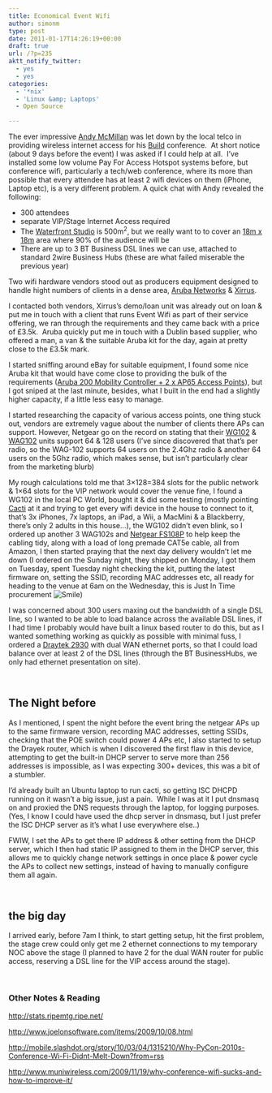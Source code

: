 ```yaml
---
title: Economical Event Wifi
author: simonm
type: post
date: 2011-01-17T14:26:19+00:00
draft: true
url: /?p=235
aktt_notify_twitter:
  - yes
  - yes
categories:
  - '*nix'
  - 'Linux &amp; Laptops'
  - Open Source

---
```

The ever impressive [Andy McMillan][1] was let down by the local telco in providing wireless internet access for his [Build][2] conference.&#160; At short notice (about 9 days before the event) I was asked if I could help at all.&#160; I’ve installed some low volume Pay For Access Hotspot systems before, but conference wifi, particularly a tech/web conference, where its more than possible that every attendee has at least 2 wifi devices on them (iPhone, Laptop etc), is a very different problem. A quick chat with Andy revealed the following:

  * 300 attendees 
  * separate VIP/Stage Internet Access required 
  * The [Waterfront Studio][3] is 500m<sup>2</sup>, but we really want to to cover an [18m x 18m][4] area where 90% of the audience will be 
  * There are up to 3 BT Business DSL lines we can use, attached to standard 2wire Business Hubs (these are what failed miserable the previous year) 

Two wifi hardware vendors stood out as producers equipment designed to handle hight numbers of clients in a dense area, [Aruba Networks][5] & [Xirrus][6].

I contacted both vendors, Xirrus’s demo/loan unit was already out on loan & put me in touch with a client that runs Event Wifi as part of their service offering, we ran through the requirements and they came back with a price of £3.5k.&#160; Aruba quickly put me in touch with a Dublin based supplier, who offered a man, a van & the suitable Aruba kit for the day, again at pretty close to the £3.5k mark.

I started sniffing around eBay for suitable equipment, I found some nice Aruba kit that would have come close to providing the bulk of the requirements ([Aruba 200 Mobility Controller + 2 x AP65 Access Points][7]), but I got sniped at the last minute, besides, what I built in the end had a slightly higher capacity, if a little less easy to manage.

I started researching the capacity of various access points, one thing stuck out, vendors are extremely vague about the number of clients there APs can support. However, Netgear go on the record on stating that their <a href="http://www.netgear.co.uk/wireless_accesspoint_wg102.php" target="_blank">WG102</a> & <a href="http://www.netgear.co.uk/wireless_accesspoint_wag102.php" target="_blank">WAG102</a> units support 64 & 128 users (I’ve since discovered that that’s per radio, so the WAG-102 supports 64 users on the 2.4Ghz radio & another 64 users on the 5Ghz radio, which makes sense, but isn’t particularly clear from the marketing blurb)

My rough calculations told me that 3&#215;128=384 slots for the public network & 1&#215;64 slots for the VIP network would cover the venue fine, I found a WG102 in the local PC World, bought it & did some testing (mostly pointing <a href="http://www.cacti.net/" target="_blank">Cacti</a> at it and trying to get every wifi device in the house to connect to it, that’s 3x iPhones, 7x laptops, an iPad, a Wii, a MacMini & a Blackberry, there’s only 2 adults in this house…), the WG102 didn’t even blink, so I ordered up another 3 WAG102s and <a href="http://www.netgear.co.uk/business_unmanaged_desktop_fast_ethernet.php" target="_blank">Netgear FS108P</a> to help keep the cabling tidy, along with a load of long premade CAT5e cable, all from Amazon, I then started praying that the next day delivery wouldn’t let me down (I ordered on the Sunday night, they shipped on Monday, I got them on Tuesday, spent Tuesday night checking the kit, putting the latest firmware on, setting the SSID, recording MAC addresses etc, all ready for heading to the venue at 6am on the Wednesday, this is Just In Time procurement <img style="border-bottom-style: none; border-left-style: none; border-top-style: none; border-right-style: none" class="wlEmoticon wlEmoticon-smile" alt="Smile" src="http://www.mccartney.ie/wordpress/wp-content/uploads/wlEmoticon-smile.png" />)

I was concerned about 300 users maxing out the bandwidth of a single DSL line, so I wanted to be able to load balance across the available DSL lines, if I had time I probably would have built a linux based router to do this, but as I wanted something working as quickly as possible with minimal fuss, I ordered a <a href="http://www.draytek.co.uk/products/vigor2930.html" target="_blank">Draytek 2930</a> with dual WAN ethernet ports, so that I could load balance over at least 2 of the DSL lines (through the BT BusinessHubs, we only had ethernet presentation on site).

&#160;

## The Night before

As I mentioned, I spent the night before the event bring the netgear APs up to the same firmware version, recording MAC addresses, setting SSIDs, checking that the POE switch could power 4 APs etc, I also started to setup the Drayek router, which is when I discovered the first flaw in this device, attempting to get the built-in DHCP server to serve more than 256 addresses is impossible, as I was expecting 300+ devices, this was a bit of a stumbler.&#160; 

I’d already built an Ubuntu laptop to run cacti, so getting ISC DHCPD running on it wasn’t a big issue, just a pain.&#160; While I was at it I put dnsmasq on and proxied the DNS requests through the laptop, for logging purposes. (Yes, I know I could have used the dhcp server in dnsmasq, but I just prefer the ISC DHCP server as it’s what I use everywhere else..)

FWIW, I set the APs to get there IP address & other setting from the DHCP server, which I then had static IP assigned to them in the DHCP server, this allows me to quickly change network settings in once place & power cycle the APs to collect new settings, instead of having to manually configure them all again.

&#160;

## the big day

I arrived early, before 7am I think, to start getting setup, hit the first problem, the stage crew could only get me 2 ethernet connections to my temporary NOC above the stage (I planned to have 2 for the dual WAN router for public access, reserving a DSL line for the VIP access around the stage).

&#160;

### Other Notes & Reading

<http://stats.ripemtg.ripe.net/>

<http://www.joelonsoftware.com/items/2009/10/08.html>

<http://mobile.slashdot.org/story/10/03/04/1315210/Why-PyCon-2010s-Conference-Wi-Fi-Didnt-Melt-Down?from=rss>

<http://www.muniwireless.com/2009/11/19/why-conference-wifi-sucks-and-how-to-improve-it/>

 [1]: http://twitter.com/goodonpaper
 [2]: http://www.buildconf.com
 [3]: http://www.waterfront.co.uk/conferenceandmeetings/studiofacilities.aspx
 [4]: http://www.waterfront.co.uk/conferenceandmeetings/StudioLayout.pdf
 [5]: http://www.arubanetworks.com/
 [6]: http://www.xirrus.com/uk/
 [7]: http://cgi.ebay.co.uk/ws/eBayISAPI.dll?ViewItem&item=280580637540&ssPageName=STRK:MEDWX:IT#ht_6790wt_932